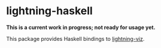 # lightning-haskell

**This is a current work in progress; not ready for usage yet.**  

This package provides Haskell bindings to
[lightning-viz](http://lightning-viz.org/).  
